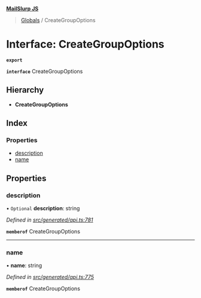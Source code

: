 **[MailSlurp JS](../README.md)**

> [Globals](../README.md) / CreateGroupOptions

# Interface: CreateGroupOptions

**`export`** 

**`interface`** CreateGroupOptions

## Hierarchy

* **CreateGroupOptions**

## Index

### Properties

* [description](creategroupoptions.md#description)
* [name](creategroupoptions.md#name)

## Properties

### description

• `Optional` **description**: string

*Defined in [src/generated/api.ts:781](https://github.com/mailslurp/mailslurp-client/blob/e4d4355/src/generated/api.ts#L781)*

**`memberof`** CreateGroupOptions

___

### name

•  **name**: string

*Defined in [src/generated/api.ts:775](https://github.com/mailslurp/mailslurp-client/blob/e4d4355/src/generated/api.ts#L775)*

**`memberof`** CreateGroupOptions
